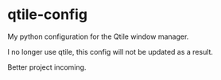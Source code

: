 # qtile-config
My python configuration  for the Qtile window manager.

I no longer use qtile, this config will not be updated as a result.

Better project incoming.
